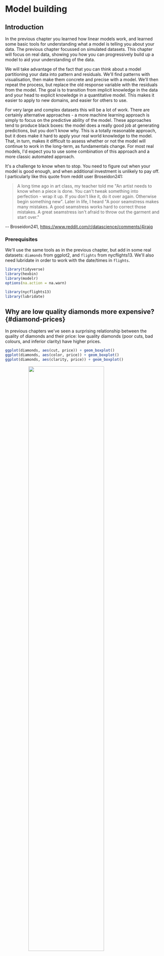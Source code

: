 
# Model building

## Introduction

In the previous chapter you learned how linear models work, and learned some basic tools for understanding what a model is telling you about your data. The previous chapter focussed on simulated datasets. This chapter will focus on real data, showing you how you can progressively build up a model to aid your understanding of the data.

We will take advantage of the fact that you can think about a model partitioning your data into pattern and residuals. We'll find patterns with visualisation, then make them concrete and precise with a model. We'll then repeat the process, but replace the old response variable with the residuals from the model. The goal is to transition from implicit knowledge in the data and your head to explicit knowledge in a quantitative model. This makes it easier to apply to new domains, and easier for others to use. 

For very large and complex datasets this will be a lot of work. There are certainly alternative approaches - a more machine learning approach is simply to focus on the predictive ability of the model. These approaches tend to produce black boxes: the model does a really good job at generating predictions, but you don't know why. This is a totally reasonable approach, but it does make it hard to apply your real world knowledge to the model. That, in turn, makes it difficult to assess whether or not the model will continue to work in the long-term, as fundamentals change. For most real models, I'd expect you to use some combination of this approach and a more classic automated approach.

It's a challenge to know when to stop. You need to figure out when your model is good enough, and when additional investment is unlikely to pay off. I particularly like this quote from reddit user Broseidon241: 

> A long time ago in art class, my teacher told me "An artist needs to know 
> when a piece is done. You can't tweak something into perfection - wrap it up. 
> If you don't like it, do it over again. Otherwise begin something new". Later
> in life, I heard "A poor seamstress makes many mistakes. A good seamstress 
> works hard to correct those mistakes. A great seamstress isn't afraid to 
> throw out the garment and start over."

-- Broseidon241, <https://www.reddit.com/r/datascience/comments/4irajq>

### Prerequisites

We'll use the same tools as in the previous chapter, but add in some real datasets: `diamonds` from ggplot2, and `flights` from nycflights13.  We'll also need lubridate in order to work with the date/times in `flights`.


```r
library(tidyverse)
library(hexbin)
library(modelr)
options(na.action = na.warn)

library(nycflights13)
library(lubridate)
```

## Why are low quality diamonds more expensive? {#diamond-prices}

In previous chapters we've seen a surprising relationship between the quality of diamonds and their price: low quality diamonds (poor cuts, bad colours, and inferior clarity) have higher prices.


```r
ggplot(diamonds, aes(cut, price)) + geom_boxplot()
ggplot(diamonds, aes(color, price)) + geom_boxplot()
ggplot(diamonds, aes(clarity, price)) + geom_boxplot()
```

<img src="model-building_files/figure-html/unnamed-chunk-2-1.png" width="70%" style="display: block; margin: auto;" /><img src="model-building_files/figure-html/unnamed-chunk-2-2.png" width="70%" style="display: block; margin: auto;" /><img src="model-building_files/figure-html/unnamed-chunk-2-3.png" width="70%" style="display: block; margin: auto;" />

Note that the worst diamond color is J (slightly yellow), and the worst clarity is I1 (inclusions visible to the naked eye).

### Price and carat

It looks like lower quality diamonds have higher prices because there is an important confounding variable: the weight (`carat`) of the diamond. The weight of the diamond is the single most important factor for determining the price of the diamond, and lower quality diamonds tend to be larger.


```r
ggplot(diamonds, aes(carat, price)) +
  geom_hex(bins = 50)
```

<img src="model-building_files/figure-html/unnamed-chunk-3-1.png" width="70%" style="display: block; margin: auto;" />

We can make it easier to see how the other attributes of a diamond affect its relative `price` by fitting a model to separate out the effect of `carat`. But first, lets make a couple of tweaks to the diamonds dataset to make it easier to work with:

1. Focus on diamonds smaller than 2.5 carats (99.7% of the data)
1. Log-transform the carat and price variables.


```r
diamonds2 <- diamonds %>%
  filter(carat <= 2.5) %>%
  mutate(lprice = log2(price), lcarat = log2(carat))
```

Together, these changes make it easier to see the relationship between `carat` and `price`:


```r
ggplot(diamonds2, aes(lcarat, lprice)) +
  geom_hex(bins = 50)
```

<img src="model-building_files/figure-html/unnamed-chunk-5-1.png" width="70%" style="display: block; margin: auto;" />

The log-transformation is particularly useful here because it makes the pattern linear, and linear patterns are the easiest to work with. Let's take the next step and remove that strong linear pattern. We first make the pattern explicit by fitting a model:


```r
mod_diamond <- lm(lprice ~ lcarat, data = diamonds2)
```

Then we look at what the model tells us about the data. Note that I back transform the predictions, undoing the log transformation, so I can overlay the predictions on the raw data:


```r
grid <- diamonds2 %>%
  data_grid(carat = seq_range(carat, 20)) %>%
  mutate(lcarat = log2(carat)) %>%
  add_predictions(mod_diamond, "lprice") %>%
  mutate(price = 2^lprice)

ggplot(diamonds2, aes(carat, price)) +
  geom_hex(bins = 50) +
  geom_line(data = grid, colour = "red", size = 1)
```

<img src="model-building_files/figure-html/unnamed-chunk-7-1.png" width="70%" style="display: block; margin: auto;" />

That tells us something interesting about our data. If we believe our model, then the large diamonds are much cheaper than expected. This is probably because no diamond in this dataset costs more than $19,000.

Now we can look at the residuals, which verifies that we've successfully removed the strong linear pattern:


```r
diamonds2 <- diamonds2 %>%
  add_residuals(mod_diamond, "lresid")

ggplot(diamonds2, aes(lcarat, lresid)) +
  geom_hex(bins = 50)
```

<img src="model-building_files/figure-html/unnamed-chunk-8-1.png" width="70%" style="display: block; margin: auto;" />

Importantly, we can now re-do our motivating plots using those residuals instead of `price`. 


```r
ggplot(diamonds2, aes(cut, lresid)) + geom_boxplot()
ggplot(diamonds2, aes(color, lresid)) + geom_boxplot()
ggplot(diamonds2, aes(clarity, lresid)) + geom_boxplot()
```

<img src="model-building_files/figure-html/unnamed-chunk-9-1.png" width="70%" style="display: block; margin: auto;" /><img src="model-building_files/figure-html/unnamed-chunk-9-2.png" width="70%" style="display: block; margin: auto;" /><img src="model-building_files/figure-html/unnamed-chunk-9-3.png" width="70%" style="display: block; margin: auto;" />

Now we see the relationship we expect: as the quality of the diamond increases, so too does its relative price. To interpret the `y` axis, we need to think about what the residuals are telling us, and what scale they are on. A residual of -1 indicates that `lprice` was 1 unit lower than a prediction based solely on its weight. $2^{-1}$ is 1/2, points with a value of -1 are half the expected price, and residuals with value 1 are twice the predicted price.

### A more complicated model

If we wanted to, we could continue to build up our model, moving the effects we've observed into the model to make them explicit. For example, we could include `color`, `cut`, and `clarity` into the model so that we also make explicit the effect of these three categorical variables:


```r
mod_diamond2 <- lm(lprice ~ lcarat + color + cut + clarity, data = diamonds2)
```

This model now includes four predictors, so it's getting harder to visualise. Fortunately, they're currently all independent which means that we can plot them individually in four plots. To make the process a little easier, we're going to use the `.model` argument to `data_grid`:


```r
grid <- diamonds2 %>%
  data_grid(cut, .model = mod_diamond2) %>%
  add_predictions(mod_diamond2)
grid
#> # A tibble: 5 x 5
#>   cut       lcarat color clarity  pred
#>   <ord>      <dbl> <chr> <chr>   <dbl>
#> 1 Fair      -0.515 G     VS2      11.2
#> 2 Good      -0.515 G     VS2      11.3
#> 3 Very Good -0.515 G     VS2      11.4
#> 4 Premium   -0.515 G     VS2      11.4
#> 5 Ideal     -0.515 G     VS2      11.4

ggplot(grid, aes(cut, pred)) +
  geom_point()
```

<img src="model-building_files/figure-html/unnamed-chunk-11-1.png" width="70%" style="display: block; margin: auto;" />

If the model needs variables that you haven't explicitly supplied, `data_grid()` will automatically fill them in with "typical" value. For continuous variables, it uses the median, and categorical variables it uses the most common value (or values, if there's a tie).


```r
diamonds2 <- diamonds2 %>%
  add_residuals(mod_diamond2, "lresid2")

ggplot(diamonds2, aes(lcarat, lresid2)) +
  geom_hex(bins = 50)
```

<img src="model-building_files/figure-html/unnamed-chunk-12-1.png" width="70%" style="display: block; margin: auto;" />

This plot indicates that there are some diamonds with quite large residuals - remember a residual of 2 indicates that the diamond is 4x the price that we expected. It's often useful to look at unusual values individually:


```r
diamonds2 %>%
  filter(abs(lresid2) > 1) %>%
  add_predictions(mod_diamond2) %>%
  mutate(pred = round(2^pred)) %>%
  select(price, pred, carat:table, x:z) %>%
  arrange(price)
#> # A tibble: 16 x 11
#>   price  pred carat cut     color clarity depth table     x     y     z
#>   <int> <dbl> <dbl> <ord>   <ord> <ord>   <dbl> <dbl> <dbl> <dbl> <dbl>
#> 1  1013   264  0.25 Fair    F     SI2      54.4    64  4.3   4.23  2.32
#> 2  1186   284  0.25 Premium G     SI2      59      60  5.33  5.28  3.12
#> 3  1186   284  0.25 Premium G     SI2      58.8    60  5.33  5.28  3.12
#> 4  1262  2644  1.03 Fair    E     I1       78.2    54  5.72  5.59  4.42
#> 5  1415   639  0.35 Fair    G     VS2      65.9    54  5.57  5.53  3.66
#> 6  1415   639  0.35 Fair    G     VS2      65.9    54  5.57  5.53  3.66
#> # … with 10 more rows
```

Nothing really jumps out at me here, but it's probably worth spending time considering if this indicates a problem with our model, or if there are errors in the data. If there are mistakes in the data, this could be an opportunity to buy diamonds that have been priced low incorrectly.

### Exercises

1.  In the plot of `lcarat` vs. `lprice`, there are some bright vertical
    strips. What do they represent?

1.  If `log(price) = a_0 + a_1 * log(carat)`, what does that say about 
    the relationship between `price` and `carat`?
    
1.  Extract the diamonds that have very high and very low residuals. 
    Is there anything unusual about these diamonds? Are they particularly bad
    or good, or do you think these are pricing errors?

1.  Does the final model, `mod_diamond2`, do a good job of predicting
    diamond prices? Would you trust it to tell you how much to spend
    if you were buying a diamond?

## What affects the number of daily flights?

Let's work through a similar process for a dataset that seems even simpler at first glance: the number of flights that leave NYC per day. This is a really small dataset --- only 365 rows and 2 columns --- and we're not going to end up with a fully realised model, but as you'll see, the steps along the way will help us better understand the data. Let's get started by counting the number of flights per day and visualising it with ggplot2.


```r
daily <- flights %>%
  mutate(date = make_date(year, month, day)) %>%
  group_by(date) %>%
  summarise(n = n())
daily
#> # A tibble: 365 x 2
#>   date           n
#>   <date>     <int>
#> 1 2013-01-01   842
#> 2 2013-01-02   943
#> 3 2013-01-03   914
#> 4 2013-01-04   915
#> 5 2013-01-05   720
#> 6 2013-01-06   832
#> # … with 359 more rows

ggplot(daily, aes(date, n)) +
  geom_line()
```

<img src="model-building_files/figure-html/unnamed-chunk-14-1.png" width="70%" style="display: block; margin: auto;" />

### Day of week

Understanding the long-term trend is challenging because there's a very strong day-of-week effect that dominates the subtler patterns. Let's start by looking at the distribution of flight numbers by day-of-week:


```r
daily <- daily %>%
  mutate(wday = wday(date, label = TRUE))
ggplot(daily, aes(wday, n)) +
  geom_boxplot()
```

<img src="model-building_files/figure-html/unnamed-chunk-15-1.png" width="70%" style="display: block; margin: auto;" />

There are fewer flights on weekends because most travel is for business. The effect is particularly pronounced on Saturday: you might sometimes leave on Sunday for a Monday morning meeting, but it's very rare that you'd leave on Saturday as you'd much rather be at home with your family.

One way to remove this strong pattern is to use a model. First, we fit the model, and display its predictions overlaid on the original data:


```r
mod <- lm(n ~ wday, data = daily)

grid <- daily %>%
  data_grid(wday) %>%
  add_predictions(mod, "n")

ggplot(daily, aes(wday, n)) +
  geom_boxplot() +
  geom_point(data = grid, colour = "red", size = 4)
```

<img src="model-building_files/figure-html/unnamed-chunk-16-1.png" width="70%" style="display: block; margin: auto;" />

Next we compute and visualise the residuals:


```r
daily <- daily %>%
  add_residuals(mod)
daily %>%
  ggplot(aes(date, resid)) +
  geom_ref_line(h = 0) +
  geom_line()
```

<img src="model-building_files/figure-html/unnamed-chunk-17-1.png" width="70%" style="display: block; margin: auto;" />

Note the change in the y-axis: now we are seeing the deviation from the expected number of flights, given the day of week. This plot is useful because now that we've removed much of the large day-of-week effect, we can see some of the subtler patterns that remain:

1.  Our model seems to fail starting in June: you can still see a strong 
    regular pattern that our model hasn't captured. Drawing a plot with one 
    line for each day of the week makes the cause easier to see:

    
    ```r
    ggplot(daily, aes(date, resid, colour = wday)) +
      geom_ref_line(h = 0) +
      geom_line()
    ```
    
    <img src="model-building_files/figure-html/unnamed-chunk-18-1.png" width="70%" style="display: block; margin: auto;" />

    Our model fails to accurately predict the number of flights on Saturday:
    during summer there are more flights than we expect, and during Fall there 
    are fewer. We'll see how we can do better to capture this pattern in the
    next section.

1.  There are some days with far fewer flights than expected:

    
    ```r
    daily %>%
      filter(resid < -100)
    #> # A tibble: 11 x 4
    #>   date           n wday  resid
    #>   <date>     <int> <ord> <dbl>
    #> 1 2013-01-01   842 Tue   -109.
    #> 2 2013-01-20   786 Sun   -105.
    #> 3 2013-05-26   729 Sun   -162.
    #> 4 2013-07-04   737 Thu   -229.
    #> 5 2013-07-05   822 Fri   -145.
    #> 6 2013-09-01   718 Sun   -173.
    #> # … with 5 more rows
    ```

    If you're familiar with American public holidays, you might spot New Year's 
    day, July 4th, Thanksgiving and Christmas. There are some others that don't 
    seem to correspond to public holidays. You'll work on those in one 
    of the exercises.
    
1.  There seems to be some smoother long term trend over the course of a year.
    We can highlight that trend with `geom_smooth()`:

    
    ```r
    daily %>%
      ggplot(aes(date, resid)) +
      geom_ref_line(h = 0) +
      geom_line(colour = "grey50") +
      geom_smooth(se = FALSE, span = 0.20)
    #> `geom_smooth()` using method = 'loess' and formula 'y ~ x'
    ```
    
    <img src="model-building_files/figure-html/unnamed-chunk-20-1.png" width="70%" style="display: block; margin: auto;" />

    There are fewer flights in January (and December), and more in summer 
    (May-Sep). We can't do much with this pattern quantitatively, because we 
    only have a single year of data. But we can use our domain knowledge to 
    brainstorm potential explanations.

### Seasonal Saturday effect

Let's first tackle our failure to accurately predict the number of flights on Saturday. A good place to start is to go back to the raw numbers, focussing on Saturdays:


```r
daily %>%
  filter(wday == "Sat") %>%
  ggplot(aes(date, n)) +
  geom_point() +
  geom_line() +
  scale_x_date(NULL, date_breaks = "1 month", date_labels = "%b")
```

<img src="model-building_files/figure-html/unnamed-chunk-21-1.png" width="70%" style="display: block; margin: auto;" />

(I've used both points and lines to make it more clear what is data and what is interpolation.)

I suspect this pattern is caused by summer holidays: many people go on holiday in the summer, and people don't mind travelling on Saturdays for vacation. Looking at this plot, we might guess that summer holidays are from early June to late August. That seems to line up fairly well with the [state's school terms](http://schools.nyc.gov/Calendar/2013-2014+School+Year+Calendars.htm): summer break in 2013 was Jun 26--Sep 9. 

Why are there more Saturday flights in the Spring than the Fall? I asked some American friends and they suggested that it's less common to plan family vacations during the Fall because of the big Thanksgiving and Christmas holidays. We don't have the data to know for sure, but it seems like a plausible working hypothesis.

Lets create a "term" variable that roughly captures the three school terms, and check our work with a plot:


```r
term <- function(date) {
  cut(date,
    breaks = ymd(20130101, 20130605, 20130825, 20140101),
    labels = c("spring", "summer", "fall")
  )
}

daily <- daily %>%
  mutate(term = term(date))

daily %>%
  filter(wday == "Sat") %>%
  ggplot(aes(date, n, colour = term)) +
  geom_point(alpha = 1 / 3) +
  geom_line() +
  scale_x_date(NULL, date_breaks = "1 month", date_labels = "%b")
```

<img src="model-building_files/figure-html/unnamed-chunk-22-1.png" width="70%" style="display: block; margin: auto;" />

(I manually tweaked the dates to get nice breaks in the plot. Using a visualisation to help you understand what your function is doing is a really powerful and general technique.)

It's useful to see how this new variable affects the other days of the week:


```r
daily %>%
  ggplot(aes(wday, n, colour = term)) +
  geom_boxplot()
```

<img src="model-building_files/figure-html/unnamed-chunk-23-1.png" width="70%" style="display: block; margin: auto;" />

It looks like there is significant variation across the terms, so fitting a separate day of week effect for each term is reasonable. This improves our model, but not as much as we might hope:


```r
mod1 <- lm(n ~ wday, data = daily)
mod2 <- lm(n ~ wday * term, data = daily)

daily %>%
  gather_residuals(without_term = mod1, with_term = mod2) %>%
  ggplot(aes(date, resid, colour = model)) +
  geom_line(alpha = 0.75)
```

<img src="model-building_files/figure-html/unnamed-chunk-24-1.png" width="70%" style="display: block; margin: auto;" />

We can see the problem by overlaying the predictions from the model on to the raw data:


```r
grid <- daily %>%
  data_grid(wday, term) %>%
  add_predictions(mod2, "n")

ggplot(daily, aes(wday, n)) +
  geom_boxplot() +
  geom_point(data = grid, colour = "red") +
  facet_wrap(~ term)
```

<img src="model-building_files/figure-html/unnamed-chunk-25-1.png" width="70%" style="display: block; margin: auto;" />

Our model is finding the _mean_ effect, but we have a lot of big outliers, so mean tends to be far away from the typical value. We can alleviate this problem by using a model that is robust to the effect of outliers: `MASS::rlm()`. This greatly reduces the impact of the outliers on our estimates, and gives a model that does a good job of removing the day of week pattern:


```r
mod3 <- MASS::rlm(n ~ wday * term, data = daily)

daily %>%
  add_residuals(mod3, "resid") %>%
  ggplot(aes(date, resid)) +
  geom_hline(yintercept = 0, size = 2, colour = "white") +
  geom_line()
```

<img src="model-building_files/figure-html/unnamed-chunk-26-1.png" width="70%" style="display: block; margin: auto;" />

It's now much easier to see the long-term trend, and the positive and negative outliers.


### Computed variables

If you're experimenting with many models and many visualisations, it's a good idea to bundle the creation of variables up into a function so there's no chance of accidentally applying a different transformation in different places. For example, we could write:


```r
compute_vars <- function(data) {
  data %>%
    mutate(
      term = term(date),
      wday = wday(date, label = TRUE)
    )
}
```

Another option is to put the transformations directly in the model formula:


```r
wday2 <- function(x) wday(x, label = TRUE)
mod3 <- lm(n ~ wday2(date) * term(date), data = daily)
```

Either approach is reasonable. Making the transformed variable explicit is useful if you want to check your work, or use them in a visualisation. But you can't easily use transformations (like splines) that return multiple columns. Including the transformations in the model function makes life a little easier when you're working with many different datasets because the model is self contained.

### Time of year: an alternative approach

In the previous section we used our domain knowledge (how the US school term affects travel) to improve the model. An alternative to using our knowledge explicitly in the model is to give the data more room to speak. We could use a more flexible model and allow that to capture the pattern we're interested in. A simple linear trend isn't adequate, so we could try using a natural spline to fit a smooth curve across the year:


```r
library(splines)
mod <- MASS::rlm(n ~ wday * ns(date, 5), data = daily)

daily %>%
  data_grid(wday, date = seq_range(date, n = 13)) %>%
  add_predictions(mod) %>%
  ggplot(aes(date, pred, colour = wday)) +
  geom_line() +
  geom_point()
```

<img src="model-building_files/figure-html/unnamed-chunk-29-1.png" width="70%" style="display: block; margin: auto;" />

We see a strong pattern in the numbers of Saturday flights. This is reassuring, because we also saw that pattern in the raw data. It's a good sign when you get the same signal from different approaches.


### Exercises

1.  Use your Google sleuthing skills to brainstorm why there were fewer than
    expected flights on Jan 20, May 26, and Sep 1. (Hint: they all have the
    same explanation.) How would these days generalise to another year?

1.  What do the three days with high positive residuals represent?
    How would these days generalise to another year?

    
    ```r
    daily %>%
      top_n(3, resid)
    #> # A tibble: 3 x 5
    #>   date           n wday  resid term 
    #>   <date>     <int> <ord> <dbl> <fct>
    #> 1 2013-11-30   857 Sat   112.  fall 
    #> 2 2013-12-01   987 Sun    95.5 fall 
    #> 3 2013-12-28   814 Sat    69.4 fall
    ```

1.  Create a new variable that splits the `wday` variable into terms, but only
    for Saturdays, i.e. it should have `Thurs`, `Fri`, but `Sat-summer`, 
    `Sat-spring`, `Sat-fall`. How does this model compare with the model with 
    every combination of `wday` and `term`?
    
1.  Create a new `wday` variable that combines the day of week, term 
    (for Saturdays), and public holidays. What do the residuals of 
    that model look like?

1.  What happens if you fit a day of week effect that varies by month 
    (i.e. `n ~ wday * month`)? Why is this not very helpful? 

1.  What would you expect the model `n ~ wday + ns(date, 5)` to look like?
    Knowing what you know about the data, why would you expect it to be
    not particularly effective?

1.  We hypothesised that people leaving on Sundays are more likely to be 
    business travellers who need to be somewhere on Monday. Explore that 
    hypothesis by seeing how it breaks down based on distance and time: if 
    it's true, you'd expect to see more Sunday evening flights to places that 
    are far away.

1.  It's a little frustrating that Sunday and Saturday are on separate ends
    of the plot. Write a small function to set the levels of the 
    factor so that the week starts on Monday.

## Learning more about models

We have only scratched the absolute surface of modelling, but you have hopefully gained some simple, but general-purpose tools that you can use to improve your own data analyses. It's OK to start simple! As you've seen, even very simple models can make a dramatic difference in your ability to tease out interactions between variables.

These modelling chapters are even more opinionated than the rest of the book. I approach modelling from a somewhat different perspective to most others, and there is relatively little space devoted to it. Modelling really deserves a book on its own, so I'd highly recommend that you read at least one of these three books:

* *Statistical Modeling: A Fresh Approach* by Danny Kaplan,
  <http://www.mosaic-web.org/go/StatisticalModeling/>. This book provides 
  a gentle introduction to modelling, where you build your intuition,
  mathematical tools, and R skills in parallel. The book replaces a traditional
  "introduction to statistics" course, providing a curriculum that is up-to-date 
  and relevant to data science.

* *An Introduction to Statistical Learning* by Gareth James, Daniela Witten, 
  Trevor Hastie, and Robert Tibshirani, <http://www-bcf.usc.edu/~gareth/ISL/> 
  (available online for free). This book presents a family of modern modelling
  techniques collectively known as statistical learning.  For an even deeper
  understanding of the math behind the models, read the classic 
  *Elements of Statistical Learning* by Trevor Hastie, Robert Tibshirani, and
  Jerome Friedman, <http://statweb.stanford.edu/~tibs/ElemStatLearn/> (also
  available online for free).

* *Applied Predictive Modeling* by Max Kuhn and Kjell Johnson, 
  <http://appliedpredictivemodeling.com>. This book is a companion to the 
  __caret__ package and provides practical tools for dealing with real-life
  predictive modelling challenges.
